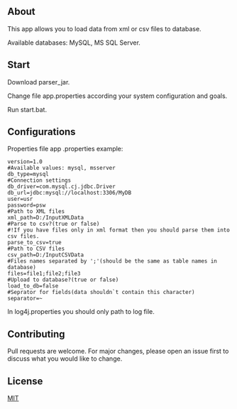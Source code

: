 ## About

This app allows you to load data from xml or csv files to database.

Available databases: MySQL, MS SQL Server.

## Start

Download parser_jar.

Change file app.properties according your system configuration and goals.

Run start.bat.

## Configurations

Properties file app .properties example:

```properties
version=1.0
#Available values: mysql, msserver
db_type=mysql
#Connection settings
db_driver=com.mysql.cj.jdbc.Driver
db_url=jdbc:mysql://localhost:3306/MyDB
user=usr
password=psw
#Path to XML files
xml_path=D:/InputXMLData
#Parse to csv?(true or false)
#!If you have files only in xml format then you should parse them into csv files. 
parse_to_csv=true
#Path to CSV files
csv_path=D:/InputCSVData
#Files names separated by ';'(should be the same as table names in database)
files=file1;file2;file3
#Upload to database?(true or false)
load_to_db=false
#Seprator for fields(data shouldn`t contain this character)
separator=~
```

In log4j.properties you should only path to log file.

## Contributing

Pull requests are welcome. For major changes, please open an issue first to discuss what you would like to change.

## License

[MIT](https://choosealicense.com/licenses/mit/)